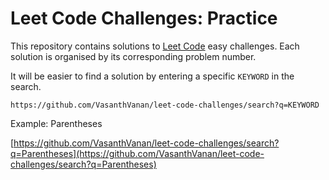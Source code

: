 # Leet Code Challenges: Practice

This repository contains solutions to [Leet Code](https://leetcode.com/) easy challenges. Each solution is organised by its corresponding problem number. 

It will be easier to find a solution by entering a specific `KEYWORD` in the search.

```
https://github.com/VasanthVanan/leet-code-challenges/search?q=KEYWORD
```

Example: Parentheses

[https://github.com/VasanthVanan/leet-code-challenges/search?q=Parentheses](https://github.com/VasanthVanan/leet-code-challenges/search?q=Parentheses)
